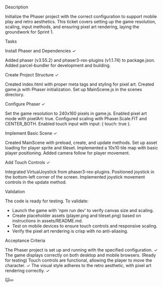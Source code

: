 Description

Initialize the Phaser project with the correct configuration to support 
mobile play and retro aesthetics. This ticket covers setting up the game 
resolution, scaling, input methods, and ensuring pixel art rendering, 
laying the groundwork for Sprint 1.

Tasks

Install Phaser and Dependencies ✓

Added phaser (v3.55.2) and phaser3-rex-plugins (v1.1.74) to package.json.
Added parcel-bundler for development and building.

Create Project Structure ✓

Created index.html with proper meta tags and styling for pixel art.
Created game.js with Phaser initialization.
Set up MainScene.js in the scenes directory.

Configure Phaser ✓

Set the game resolution to 240x160 pixels in game.js.
Enabled pixel art mode with pixelArt: true.
Configured scaling with Phaser.Scale.FIT and CENTER_BOTH.
Enabled touch input with input: { touch: true }.

Implement Basic Scene ✓

Created MainScene with preload, create, and update methods.
Set up asset loading for player sprite and tileset.
Implemented a 10x10 tile map with basic player positioning.
Added camera follow for player movement.

Add Touch Controls ✓

Integrated VirtualJoystick from phaser3-rex-plugins.
Positioned joystick in the bottom-left corner of the screen.
Implemented joystick movement controls in the update method.

Validation

The code is ready for testing. To validate:
- Launch the game with 'npm run dev' to verify canvas size and scaling.
- Create placeholder assets (player.png and tileset.png) based on instructions in assets/README.md.
- Test on mobile devices to ensure touch controls and responsive scaling.
- Verify the pixel art rendering is crisp with no anti-aliasing.

Acceptance Criteria

The Phaser project is set up and running with the specified 
configuration. ✓
The game displays correctly on both desktop and mobile browsers. (Ready for testing)
Touch controls are functional, allowing the player to move the character. ✓
The visual style adheres to the retro aesthetic, with pixel art rendering 
correctly. ✓

🐱💤
